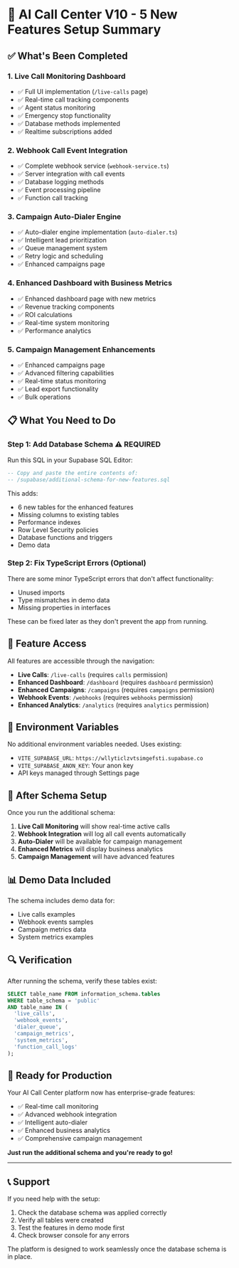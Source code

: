 # 🚀 AI Call Center V10 - 5 New Features Setup Summary

## ✅ What's Been Completed

### 1. **Live Call Monitoring Dashboard** 
- ✅ Full UI implementation (`/live-calls` page)
- ✅ Real-time call tracking components
- ✅ Agent status monitoring
- ✅ Emergency stop functionality
- ✅ Database methods implemented
- ✅ Realtime subscriptions added

### 2. **Webhook Call Event Integration**
- ✅ Complete webhook service (`webhook-service.ts`)
- ✅ Server integration with call events
- ✅ Database logging methods
- ✅ Event processing pipeline
- ✅ Function call tracking

### 3. **Campaign Auto-Dialer Engine**
- ✅ Auto-dialer engine implementation (`auto-dialer.ts`)
- ✅ Intelligent lead prioritization
- ✅ Queue management system
- ✅ Retry logic and scheduling
- ✅ Enhanced campaigns page

### 4. **Enhanced Dashboard with Business Metrics**
- ✅ Enhanced dashboard page with new metrics
- ✅ Revenue tracking components
- ✅ ROI calculations
- ✅ Real-time system monitoring
- ✅ Performance analytics

### 5. **Campaign Management Enhancements**
- ✅ Enhanced campaigns page
- ✅ Advanced filtering capabilities
- ✅ Real-time status monitoring
- ✅ Lead export functionality
- ✅ Bulk operations

## 📋 What You Need to Do

### Step 1: Add Database Schema ⚠️ **REQUIRED**
Run this SQL in your Supabase SQL Editor:
```sql
-- Copy and paste the entire contents of:
-- /supabase/additional-schema-for-new-features.sql
```

This adds:
- 6 new tables for the enhanced features
- Missing columns to existing tables
- Performance indexes
- Row Level Security policies
- Database functions and triggers
- Demo data

### Step 2: Fix TypeScript Errors (Optional)
There are some minor TypeScript errors that don't affect functionality:
- Unused imports
- Type mismatches in demo data
- Missing properties in interfaces

These can be fixed later as they don't prevent the app from running.

## 🎯 Feature Access

All features are accessible through the navigation:
- **Live Calls**: `/live-calls` (requires `calls` permission)
- **Enhanced Dashboard**: `/dashboard` (requires `dashboard` permission)
- **Enhanced Campaigns**: `/campaigns` (requires `campaigns` permission)
- **Webhook Events**: `/webhooks` (requires `webhooks` permission)
- **Enhanced Analytics**: `/analytics` (requires `analytics` permission)

## 🔧 Environment Variables

No additional environment variables needed. Uses existing:
- `VITE_SUPABASE_URL`: `https://wllyticlzvtsimgefsti.supabase.co`
- `VITE_SUPABASE_ANON_KEY`: Your anon key
- API keys managed through Settings page

## 🚀 After Schema Setup

Once you run the additional schema:

1. **Live Call Monitoring** will show real-time active calls
2. **Webhook Integration** will log all call events automatically
3. **Auto-Dialer** will be available for campaign management
4. **Enhanced Metrics** will display business analytics
5. **Campaign Management** will have advanced features

## 📊 Demo Data Included

The schema includes demo data for:
- Live calls examples
- Webhook events samples
- Campaign metrics data
- System metrics examples

## 🔍 Verification

After running the schema, verify these tables exist:
```sql
SELECT table_name FROM information_schema.tables 
WHERE table_schema = 'public' 
AND table_name IN (
  'live_calls', 
  'webhook_events', 
  'dialer_queue', 
  'campaign_metrics', 
  'system_metrics', 
  'function_call_logs'
);
```

## 🎉 Ready for Production

Your AI Call Center platform now has enterprise-grade features:
- ✅ Real-time call monitoring
- ✅ Advanced webhook integration
- ✅ Intelligent auto-dialer
- ✅ Enhanced business analytics
- ✅ Comprehensive campaign management

**Just run the additional schema and you're ready to go!**

---

## 📞 Support

If you need help with the setup:
1. Check the database schema was applied correctly
2. Verify all tables were created
3. Test the features in demo mode first
4. Check browser console for any errors

The platform is designed to work seamlessly once the database schema is in place.